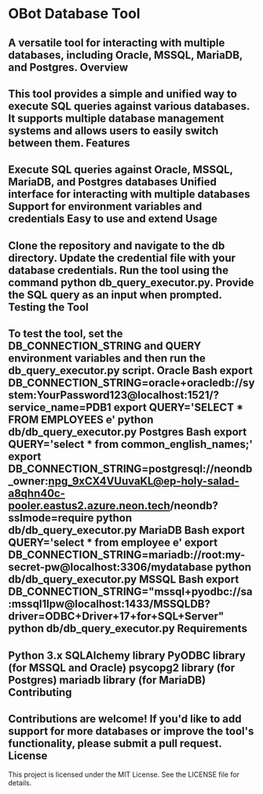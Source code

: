 OBot Database Tool
=====================================
A versatile tool for interacting with multiple databases, including Oracle, MSSQL, MariaDB, and Postgres.
Overview
------------
This tool provides a simple and unified way to execute SQL queries against various databases. It supports multiple database management systems and allows users to easily switch between them.
Features
------------
Execute SQL queries against Oracle, MSSQL, MariaDB, and Postgres databases
Unified interface for interacting with multiple databases
Support for environment variables and credentials
Easy to use and extend
Usage
-----
Clone the repository and navigate to the db directory.
Update the credential file with your database credentials.
Run the tool using the command python db_query_executor.py.
Provide the SQL query as an input when prompted.
Testing the Tool
-------------------
To test the tool, set the DB_CONNECTION_STRING and QUERY environment variables and then run the db_query_executor.py script.
Oracle
Bash
export DB_CONNECTION_STRING=oracle+oracledb://system:YourPassword123@localhost:1521/?service_name=PDB1
export QUERY='SELECT * FROM EMPLOYEES e'
python db/db_query_executor.py
Postgres
Bash
export QUERY='select * from common_english_names;'
export DB_CONNECTION_STRING=postgresql://neondb_owner:npg_9xCX4VUuvaKL@ep-holy-salad-a8qhn40c-pooler.eastus2.azure.neon.tech/neondb?sslmode=require
python db/db_query_executor.py
MariaDB
Bash
export QUERY='select * from employee e'
export DB_CONNECTION_STRING=mariadb://root:my-secret-pw@localhost:3306/mydatabase
python db/db_query_executor.py
MSSQL
Bash
export DB_CONNECTION_STRING="mssql+pyodbc://sa:mssql1Ipw@localhost:1433/MSSQLDB?driver=ODBC+Driver+17+for+SQL+Server"
python db/db_query_executor.py
Requirements
------------
Python 3.x
SQLAlchemy library
PyODBC library (for MSSQL and Oracle)
psycopg2 library (for Postgres)
mariadb library (for MariaDB)
Contributing
------------
Contributions are welcome! If you'd like to add support for more databases or improve the tool's functionality, please submit a pull request.
License
-------
This project is licensed under the MIT License. See the LICENSE file for details.

